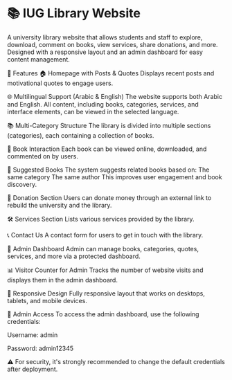 # 📚 IUG Library Website
A university library website that allows students and staff to explore, download, comment on books, view services, share donations, and more. Designed with a responsive layout and an admin dashboard for easy content management.

🔧 Features
🏠 Homepage with Posts & Quotes
Displays recent posts and motivational quotes to engage users.

🌐 Multilingual Support (Arabic & English)
The website supports both Arabic and English. All content, including books, categories, services, and interface elements, can be viewed in the selected language.

📚 Multi-Category Structure
The library is divided into multiple sections (categories), each containing a collection of books.

📖 Book Interaction
Each book can be viewed online, downloaded, and commented on by users.

📌 Suggested Books
The system suggests related books based on:
The same category
The same author
This improves user engagement and book discovery.

🎁 Donation Section
Users can donate money through an external link to rebuild the university and the library.

🛠️ Services Section
Lists various services provided by the library.

📞 Contact Us
A contact form for users to get in touch with the library.

🔐 Admin Dashboard
Admin can manage books, categories, quotes, services, and more via a protected dashboard.

📊 Visitor Counter for Admin
Tracks the number of website visits and displays them in the admin dashboard.

📱 Responsive Design
Fully responsive layout that works on desktops, tablets, and mobile devices.

🔐 Admin Access
To access the admin dashboard, use the following credentials:

Username: admin

Password: admin12345

⚠️ For security, it's strongly recommended to change the default credentials after deployment.
